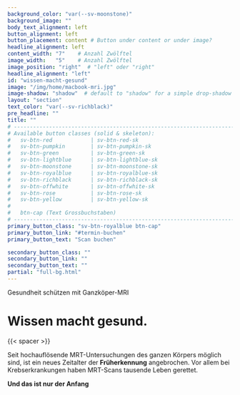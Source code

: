 ```yaml
---
background_color: "var(--sv-moonstone)"
background_image: ""
body_text_alignment: left
button_alignment: left
button_placement: content # Button under content or under image?
headline_alignment: left
content_width: "7"    # Anzahl Zwölftel
image_width:   "5"    # Anzahl Zwölftel
image_position: "right"  # "left" oder "right"
headline_alignment: "left"
id: "wissen-macht-gesund"
image: "/img/home/macbook-mri.jpg"
image-shadow: "shadow"  # default to "shadow" for a simple drop-shadow effect
layout: "section"
text_color: "var(--sv-richblack)"
pre_headline: "" 
title: ""
# ------------------------------------------------------------------------------
# Available button classes (solid & skeleton):
#   sv-btn-red            | sv-btn-red-sk
#   sv-btn-pumpkin        | sv-btn-pumpkin-sk
#   sv-btn-green          | sv-btn-green-sk
#   sv-btn-lightblue      | sv-btn-lightblue-sk
#   sv-btn-moonstone      | sv-btn-moonstone-sk
#   sv-btn-royalblue      | sv-btn-royalblue-sk
#   sv-btn-richblack      | sv-btn-richblack-sk
#   sv-btn-offwhite       | sv-btn-offwhite-sk
#   sv-btn-rose           | sv-btn-rose-sk
#   sv-btn-yellow         | sv-btn-yellow-sk
#
#   btn-cap (Text Grossbuchstaben)
# ------------------------------------------------------------------------------
primary_button_class: "sv-btn-royalblue btn-cap"
primary_button_link: "#termin-buchen"
primary_button_text: "Scan buchen"

secondary_button_class: ""
secondary_button_link: ""
secondary_button_text: ""
partial: "full-bg.html"
---
```


Gesundheit schützen mit Ganzköper-MRI
# Wissen macht gesund.


{{< spacer >}}


Seit hochauflösende MRT-Untersuchungen des ganzen Körpers möglich sind, ist ein neues Zeitalter der **Früherkennung** angebrochen. Vor allem bei Krebserkrankungen haben MRT-Scans tausende Leben gerettet.

**Und das ist nur der Anfang** 
